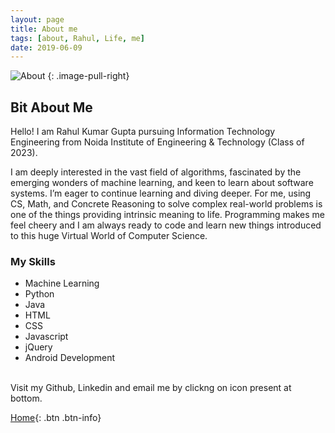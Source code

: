 ```yaml
---
layout: page
title: About me
tags: [about, Rahul, Life, me]
date: 2019-06-09
---
```


![About](https://raw.githubusercontent.com/RahulGuptaNitro/rahulguptanitro.github.io/master/about.jpg)
{: .image-pull-right}



## Bit About Me

Hello! I am Rahul Kumar Gupta pursuing Information Technology Engineering from Noida Institute of Engineering & Technology (Class of 2023).

I am deeply interested in the vast field of algorithms, fascinated by the emerging wonders of machine learning, and keen to learn about software systems. I’m eager to continue learning and diving deeper. For me, using CS, Math, and Concrete Reasoning to solve complex real-world problems is one of the things providing intrinsic meaning to life. Programming makes me feel cheery and I am always ready to code and learn new things introduced to this huge Virtual World of Computer Science.

### My Skills
* Machine Learning
* Python
* Java
* HTML
* CSS
* Javascript
* jQuery
* Android Development

<br />
<div class="rightnote">
  Visit my Github, Linkedin and email me by clickng on icon present at bottom.
</div>

[Home](https://rahulguptanitro.github.io){: .btn .btn-info}
